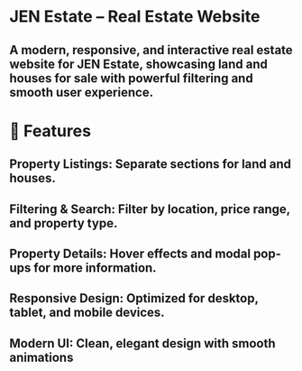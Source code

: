 # JEN Estate – Real Estate Website #

## A modern, responsive, and interactive real estate website for JEN Estate, showcasing land and houses for sale with powerful filtering and smooth user experience.

# 🚀 Features

## Property Listings: Separate sections for land and houses.

## Filtering & Search: Filter by location, price range, and property type.

## Property Details: Hover effects and modal pop-ups for more information.

## Responsive Design: Optimized for desktop, tablet, and mobile devices.

## Modern UI: Clean, elegant design with smooth animations ##

